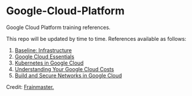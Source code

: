 # Google-Cloud-Platform 
Google Cloud Platform training references.

This repo will be updated by time to time. References available as follows:
1. [Baseline: Infrastructure](https://github.com/Ap0k4L1p5/Google-Cloud-Platform/blob/master/GCP_Folder/Baseline_Infrastructure.txt)
2. [Google Cloud Essentials](https://github.com/Ap0k4L1p5/Google-Cloud-Platform/blob/master/GCP_Folder/Google_Cloud_Essentials.txt)
3. [Kubernetes in Google Cloud](https://github.com/Ap0k4L1p5/Google-Cloud-Platform/blob/master/GCP_Folder/Kubernetes_in_GCloud.txt)
4. [Understanding Your Google Cloud Costs](https://github.com/Ap0k4L1p5/Google-Cloud-Platform/blob/master/GCP_Folder/Quiz_GCloud_Costs.txt)
5. [Build and Secure Networks in Google Cloud](https://github.com/Ap0k4L1p5/Google-Cloud-Platform/blob/master/GCP_Folder/Build_and_Secure_Networks_in_Google_Cloud.txt)

Credit:
[Frainmaster.](https://github.com/frainmaster)
